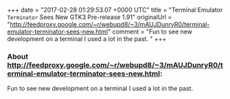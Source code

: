 +++
date = "2017-02-28 01:29:53.07 +0000 UTC"
title = "Terminal Emulator `Terminator` Sees New GTK3 Pre-release 1.91"
originalUrl = "http://feedproxy.google.com/~r/webupd8/~3/mAUJDunryR0/terminal-emulator-terminator-sees-new.html"
comment = "Fun to see new development on a terminal I used a lot in the past. "
+++

### About http://feedproxy.google.com/~r/webupd8/~3/mAUJDunryR0/terminal-emulator-terminator-sees-new.html:

Fun to see new development on a terminal I used a lot in the past. 
